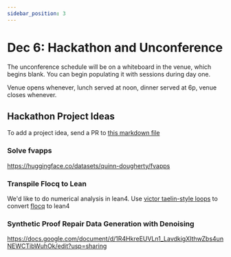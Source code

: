 ```yaml
---
sidebar_position: 3
---
```


# Dec 6: Hackathon and Unconference

The unconference schedule will be on a whiteboard in the venue, which begins blank. You can begin populating it with sessions during day one.

Venue opens whenever, lunch served at noon, dinner served at 6p, venue closes whenever.

## Hackathon Project Ideas

To add a project idea, send a PR to [this markdown file](https://github.com/quinn-dougherty/proof-scaling-meeting/tree/master/docs)

### Solve fvapps

https://huggingface.co/datasets/quinn-dougherty/fvapps

### Transpile Flocq to Lean

We'd like to do numerical analysis in lean4. Use [victor taelin-style loops](https://github.com/VictorTaelin/AI-scripts) to convert [flocq](https://flocq.gitlabpages.inria.fr/) to lean4

### Synthetic Proof Repair Data Generation with Denoising

https://docs.google.com/document/d/1R4HkreEUVLn1_LavdkigXIthwZbs4unNEWCTibWuhOk/edit?usp=sharing
